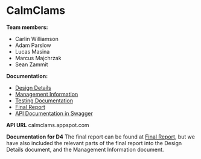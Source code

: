 # CalmClams

**Team members:**
- Carlin Williamson
- Adam Parslow
- Lucas Masina
- Marcus Majchrzak
- Sean Zammit

**Documentation:**
- [Design Details](./Reports/Design%20Details.pdf)
- [Management Information](./Reports/Management%20Information.pdf)
- [Testing Documentation](./Reports/Testing%20Documentation.pdf)
- [Final Report](./Reports/Final%20Report.pdf)
- [API Documentation in Swagger](https://app.swaggerhub.com/apis-docs/SMEZ1234/SENG3011-CalmClams/1.0.0)

**API URL**
calmclams.appspot.com

**Documentation for D4**
The final report can be found at [Final Report](./Reports/Final%20Report.pdf), but we have also included the relevant parts of the final report into the Design Details document, and the Management Information document. 
